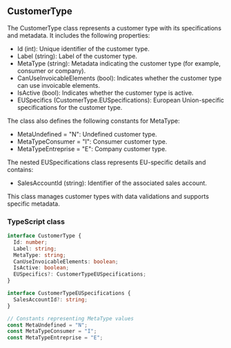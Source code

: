 ﻿## CustomerType

The CustomerType class represents a customer type with its specifications and metadata. It includes the following properties:

- Id (int): Unique identifier of the customer type.
- Label (string): Label of the customer type.
- MetaType (string): Metadata indicating the customer type (for example, consumer or company).
- CanUseInvoicableElements (bool): Indicates whether the customer type can use invoicable elements.
- IsActive (bool): Indicates whether the customer type is active.
- EUSpecifics (CustomerType.EUSpecifications): European Union-specific specifications for the customer type.

The class also defines the following constants for MetaType:

- MetaUndefined = "N": Undefined customer type.
- MetaTypeConsumer = "I": Consumer customer type.
- MetaTypeEntreprise = "E": Company customer type.

The nested EUSpecifications class represents EU-specific details and contains:

- SalesAccountId (string): Identifier of the associated sales account.

This class manages customer types with data validations and supports specific metadata.

### TypeScript class
```typescript
interface CustomerType {
  Id: number;
  Label: string;
  MetaType: string;
  CanUseInvoicableElements: boolean;
  IsActive: boolean;
  EUSpecifics?: CustomerTypeEUSpecifications;
}

interface CustomerTypeEUSpecifications {
  SalesAccountId?: string;
}

// Constants representing MetaType values
const MetaUndefined = "N";
const MetaTypeConsumer = "I";
const MetaTypeEntreprise = "E";
```
